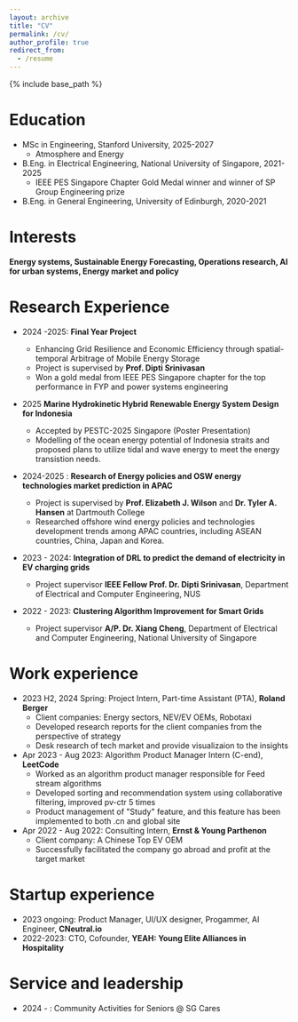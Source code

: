 ```yaml
---
layout: archive
title: "CV"
permalink: /cv/
author_profile: true
redirect_from:
  - /resume
---
```


{% include base_path %}

Education
======
* MSc in Engineering, Stanford University, 2025-2027
  * Atmosphere and Energy
* B.Eng. in Electrical Engineering, National University of Singapore, 2021-2025
  * IEEE PES Singapore Chapter Gold Medal winner and winner of SP Group Engineering prize
* B.Eng. in General Engineering, University of Edinburgh, 2020-2021

Interests
======
**Energy systems, Sustainable Energy Forecasting, Operations research, AI for urban systems, Energy market and policy**

Research Experience
======
* 2024 -2025: **Final Year Project**
  * Enhancing Grid Resilience and Economic Efficiency through spatial-temporal Arbitrage of Mobile Energy Storage
  * Project is supervised by **Prof. Dipti Srinivasan**
  * Won a gold medal from IEEE PES Singapore chapter for the top performance in FYP and power systems engineering
 
* 2025 **Marine Hydrokinetic Hybrid Renewable Energy System Design for Indonesia**
  * Accepted by PESTC-2025 Singapore (Poster Presentation)
  * Modelling of the ocean energy potential of Indonesia straits and proposed plans to utilize tidal and wave energy to meet the energy transistion needs.

* 2024-2025 : **Research of Energy policies and OSW energy technologies market prediction in APAC**
  * Project is supervised by **Prof. Elizabeth J. Wilson** and **Dr. Tyler A. Hansen** at Dartmouth College
  * Researched offshore wind energy policies and technologies development trends among APAC countries, including ASEAN countries, China, Japan and Korea.

* 2023 - 2024: **Integration of DRL to predict the demand of electricity in EV charging grids**
  * Project supervisor **IEEE Fellow Prof. Dr. Dipti Srinivasan**, Department of Electrical and Computer Engineering, NUS

* 2022 - 2023: **Clustering Algorithm Improvement for Smart Grids**
  * Project supervisor **A/P. Dr. Xiang Cheng**, Department of Electrical and Computer Engineering, National University of Singapore


Work experience
======
* 2023 H2, 2024 Spring: Project Intern, Part-time Assistant (PTA), **Roland Berger**
  * Client companies: Energy sectors, NEV/EV OEMs, Robotaxi
  * Developed research reports for the client companies from the perspective of strategy
  * Desk research of tech market and provide visualizaion to the insights
* Apr 2023 - Aug 2023: Algorithm Product Manager Intern (C-end), **LeetCode**
  * Worked as an algorithm product manager responsible for Feed stream algorithms
  * Developed sorting and recommendation system using collaborative filtering, improved pv-ctr 5 times
  * Product management of "Study" feature, and this feature has been implemented to both .cn and global site
* Apr 2022 - Aug 2022: Consulting Intern, **Ernst & Young Parthenon**
    * Client company: A Chinese Top EV OEM
    * Successfully facilitated the company go abroad and profit at the target market

Startup experience
======
* 2023 ongoing: Product Manager, UI/UX designer, Progammer, AI Engineer, **CNeutral.io**
* 2022-2023: CTO, Cofounder, **YEAH: Young Elite Alliances in Hospitality**
 
Service and leadership
======
* 2024 - : Community Activities for Seniors @ SG Cares
